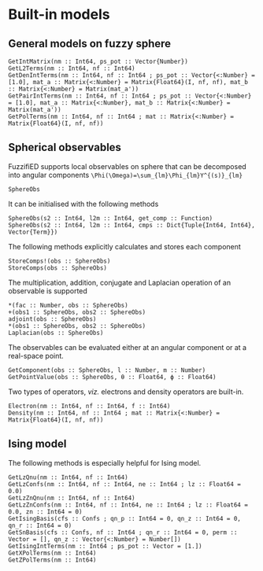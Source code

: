 # Built-in models

## General models on fuzzy sphere

```@docs 
GetIntMatrix(nm :: Int64, ps_pot :: Vector{Number})
GetL2Terms(nm :: Int64, nf :: Int64)
GetDenIntTerms(nm :: Int64, nf :: Int64 ; ps_pot :: Vector{<:Number} = [1.0], mat_a :: Matrix{<:Number} = Matrix{Float64}(I, nf, nf), mat_b :: Matrix{<:Number} = Matrix(mat_a'))
GetPairIntTerms(nm :: Int64, nf :: Int64 ; ps_pot :: Vector{<:Number} = [1.0], mat_a :: Matrix{<:Number}, mat_b :: Matrix{<:Number} = Matrix(mat_a'))
GetPolTerms(nm :: Int64, nf :: Int64 ; mat :: Matrix{<:Number} = Matrix{Float64}(I, nf, nf))
```

## Spherical observables

FuzzifiED supports local observables on sphere that can be decomposed into angular components ``\Phi(\Omega)=\sum_{lm}\Phi_{lm}Y^{(s)}_{lm}``
```@docs
SphereObs
```
It can be initialised with the following methods 
```@docs
SphereObs(s2 :: Int64, l2m :: Int64, get_comp :: Function)
SphereObs(s2 :: Int64, l2m :: Int64, cmps :: Dict{Tuple{Int64, Int64}, Vector{Term}})
```
The following methods explicitly calculates and stores each component
```@docs
StoreComps!(obs :: SphereObs)
StoreComps(obs :: SphereObs)
```
The multiplication, addition, conjugate and Laplacian operation of an observable is supported 
```@docs
*(fac :: Number, obs :: SphereObs) 
+(obs1 :: SphereObs, obs2 :: SphereObs) 
adjoint(obs :: SphereObs)
*(obs1 :: SphereObs, obs2 :: SphereObs)
Laplacian(obs :: SphereObs)
```
The observables can be evaluated either at an angular component or at a real-space point.
```@docs
GetComponent(obs :: SphereObs, l :: Number, m :: Number)
GetPointValue(obs :: SphereObs, θ :: Float64, ϕ :: Float64)
```
Two types of operators, _viz._ electrons and density operators are built-in.
```@docs
Electron(nm :: Int64, nf :: Int64, f :: Int64)
Density(nm :: Int64, nf :: Int64 ; mat :: Matrix{<:Number} = Matrix{Float64}(I, nf, nf))
```

## Ising model

The following methods is especially helpful for Ising model.

```@docs
GetLzQnu(nm :: Int64, nf :: Int64)
GetLzConfs(nm :: Int64, nf :: Int64, ne :: Int64 ; lz :: Float64 = 0.0)
GetLzZnQnu(nm :: Int64, nf :: Int64)
GetLzZnConfs(nm :: Int64, nf :: Int64, ne :: Int64 ; lz :: Float64 = 0.0, zn :: Int64 = 0)
GetIsingBasis(cfs :: Confs ; qn_p :: Int64 = 0, qn_z :: Int64 = 0, qn_r :: Int64 = 0)
GetSnBasis(cfs :: Confs, nf :: Int64 ; qn_r :: Int64 = 0, perm :: Vector = [], qn_z :: Vector{<:Number} = Number[]) 
GetIsingIntTerms(nm :: Int64 ; ps_pot :: Vector = [1.])
GetXPolTerms(nm :: Int64)
GetZPolTerms(nm :: Int64)
```
